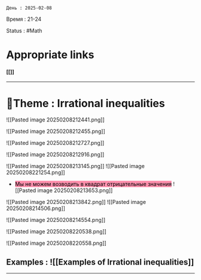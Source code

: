 	День : 2025-02-08 
Время : 21-24

Status : #Math  


# Appropriate links
#### [[]]

---

# 📏Theme : Irrational inequalities


![[Pasted image 20250208212441.png]]




![[Pasted image 20250208212455.png]]

![[Pasted image 20250208212727.png]]

![[Pasted image 20250208212916.png]]

![[Pasted image 20250208213145.png]]
![[Pasted image 20250208221254.png]]

- <mark style="background: #FF5582A6;">Мы не можем возводить в квадрат отрицательные значения</mark>
![[Pasted image 20250208213653.png]]

![[Pasted image 20250208213842.png]]
![[Pasted image 20250208214506.png]]

![[Pasted image 20250208214554.png]]

![[Pasted image 20250208220538.png]]


![[Pasted image 20250208220558.png]]

## Examples : ![[Examples of Irrational inequalities]]


---
